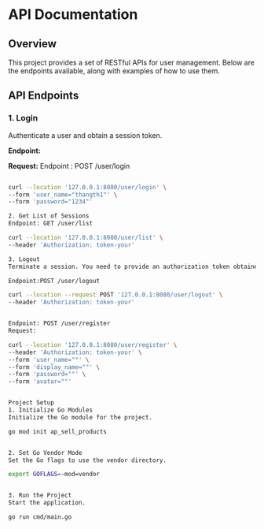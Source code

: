 # API Documentation

## Overview

This project provides a set of RESTful APIs for user management. Below are the endpoints available, along with examples of how to use them.

## API Endpoints

### 1. Login

Authenticate a user and obtain a session token.

**Endpoint:**



**Request:**
Endpoint : POST /user/login

```bash

curl --location '127.0.0.1:8080/user/login' \
--form 'user_name="thangth1"' \
--form 'password="1234"'

2. Get List of Sessions
Endpoint: GET /user/list

curl --location '127.0.0.1:8080/user/list' \
--header 'Authorization: token-your'

3. Logout
Terminate a session. You need to provide an authorization token obtained from the login step.

Endpoint:POST /user/logout

curl --location --request POST '127.0.0.1:8080/user/logout' \
--header 'Authorization: token-your'


Endpoint: POST /user/register
Request:

curl --location '127.0.0.1:8080/user/register' \
--header 'Authorization: token-your' \
--form 'user_name=""' \
--form 'display_name=""' \
--form 'password=""' \
--form 'avatar=""'


Project Setup
1. Initialize Go Modules
Initialize the Go module for the project.

go mod init ap_sell_products


2. Set Go Vendor Mode
Set the Go flags to use the vendor directory.

export GOFLAGS=-mod=vendor


3. Run the Project
Start the application.

go run cmd/main.go
